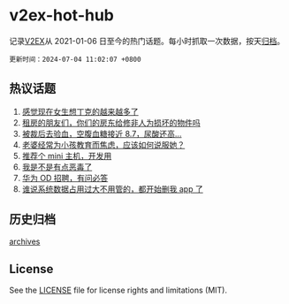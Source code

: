 # v2ex-hot-hub

 记录[V2EX](https://www.v2ex.com/)从 2021-01-06 日至今的热门话题。每小时抓取一次数据，按天[归档](archives)。

`更新时间：2024-07-04 11:02:07 +0800`

## 热议话题

1. [感觉现在女生想丁克的越来越多了](https://www.v2ex.com/t/1054700)
1. [租房的朋友们，你们的房东给修非人为损坏的物件吗](https://www.v2ex.com/t/1054511)
1. [被裁后去验血，空腹血糖接近 8.7，尿酸还高…](https://www.v2ex.com/t/1054537)
1. [老婆经常为小孩教育而焦虑，应该如何说服她？](https://www.v2ex.com/t/1054586)
1. [推荐个 mini 主机，开发用](https://www.v2ex.com/t/1054499)
1. [我是不是有点恶毒了](https://www.v2ex.com/t/1054684)
1. [华为 OD 招聘，有问必答](https://www.v2ex.com/t/1054605)
1. [谁说系统数据占用过大不用管的，都开始删我 app 了](https://www.v2ex.com/t/1054490)

## 历史归档

[archives](archives)

## License

See the [LICENSE](LICENSE) file for license rights and limitations (MIT).
